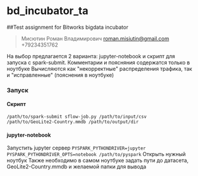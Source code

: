 # bd_incubator_ta
##Test assignment for Bitworks bigdata incubator
>Мисютин Роман Владимирович
>roman.misiutin@gmail.com
>+79234351762

На выбор предлагается 2 варианта: jupyter-notebook  и скрипт для запуска с spark-submit. Комментарии и поясняния содержатся только в ноутбуке
Вычисляются как "некорректные" распределения трафика, так и "исправленные" (пояснения в ноутбуке)
### Запуск
#### Скрипт
`/path/to/spark-submit sflow-job.py /path/to/input/csv /path/to/GeoLite2-Country.mmdb /path/to/output/dir`

#### jupyter-notebook
Запустить jupyter сервер
`PYSPARK_PYTHONDRIVER=jupyter PYSPARK_PYTHONDRIVER_OPTS=notebook /path/to/pyspark`
Открыть нужный ноутбук
Также необходимо в самом ноутбуке задать пути до датасета, GeoLite2-Country.mmdb и желаемой папки для вывода

